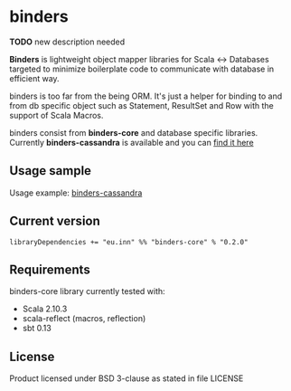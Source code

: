 # binders

**TODO**
new description needed

**Binders** is lightweight object mapper libraries for Scala <-> Databases targeted to minimize boilerplate code to communicate with database in efficient way.

binders is too far from the being ORM. It's just a helper for binding to and from db specific object such as Statement, ResultSet and Row with the support of Scala Macros.

binders consist from **binders-core** and database specific libraries. Currently **binders-cassandra** is available and you can [find it here](https://github.com/InnovaCo/binders-cassandra)

## Usage sample

Usage example: [binders-cassandra](https://github.com/InnovaCo/binders-cassandra)

## Current version

    libraryDependencies += "eu.inn" %% "binders-core" % "0.2.0"

## Requirements

binders-core library currently tested with:

* Scala 2.10.3
* scala-reflect (macros, reflection)
* sbt 0.13

## License

Product licensed under BSD 3-clause as stated in file LICENSE